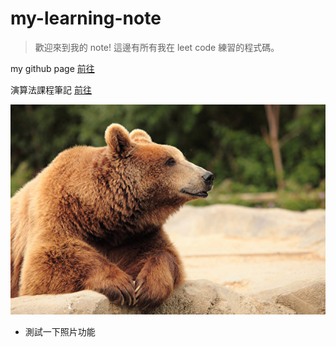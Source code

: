 # my-learning-note
> 歡迎來到我的 note! 
> 這邊有所有我在 leet code 練習的程式碼。

my github page [前往](https://aaron1aaron2.github.io/my-learning-note/)

演算法課程筆記 [前往](https://hackmd.io/eyI8SlFBTmqZjkdSEgQb-g)

![](image/bear.jpg)

* 測試一下照片功能

